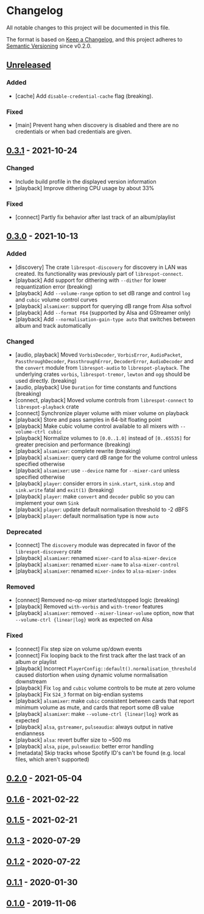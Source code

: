 # Changelog

All notable changes to this project will be documented in this file.

The format is based on [Keep a Changelog](https://keepachangelog.com/en/1.0.0/),
and this project adheres to [Semantic Versioning](https://semver.org/spec/v2.0.0.html) since v0.2.0.

## [Unreleased]

### Added
- [cache] Add `disable-credential-cache` flag (breaking).

### Fixed
- [main] Prevent hang when discovery is disabled and there are no credentials or when bad credentials are given.

## [0.3.1] - 2021-10-24

### Changed
- Include build profile in the displayed version information
- [playback] Improve dithering CPU usage by about 33%

### Fixed
- [connect] Partly fix behavior after last track of an album/playlist

## [0.3.0] - 2021-10-13

### Added
- [discovery] The crate `librespot-discovery` for discovery in LAN was created. Its functionality was previously part of `librespot-connect`.
- [playback] Add support for dithering with `--dither` for lower requantization error (breaking)
- [playback] Add `--volume-range` option to set dB range and control `log` and `cubic` volume control curves
- [playback] `alsamixer`: support for querying dB range from Alsa softvol
- [playback] Add `--format F64` (supported by Alsa and GStreamer only)
- [playback] Add `--normalisation-gain-type auto` that switches between album and track automatically

### Changed
- [audio, playback] Moved `VorbisDecoder`, `VorbisError`, `AudioPacket`, `PassthroughDecoder`, `PassthroughError`, `DecoderError`, `AudioDecoder` and the `convert` module from `librespot-audio` to `librespot-playback`. The underlying crates `vorbis`, `librespot-tremor`, `lewton` and `ogg` should be used directly. (breaking)
- [audio, playback] Use `Duration` for time constants and functions (breaking)
- [connect, playback] Moved volume controls from `librespot-connect` to `librespot-playback` crate
- [connect] Synchronize player volume with mixer volume on playback
- [playback] Store and pass samples in 64-bit floating point
- [playback] Make cubic volume control available to all mixers with `--volume-ctrl cubic`
- [playback] Normalize volumes to `[0.0..1.0]` instead of `[0..65535]` for greater precision and performance (breaking)
- [playback] `alsamixer`: complete rewrite (breaking)
- [playback] `alsamixer`: query card dB range for the volume control unless specified otherwise
- [playback] `alsamixer`: use `--device` name for `--mixer-card` unless specified otherwise
- [playback] `player`: consider errors in `sink.start`, `sink.stop` and `sink.write` fatal and `exit(1)` (breaking)
- [playback] `player`: make `convert` and `decoder` public so you can implement your own `Sink`
- [playback] `player`: update default normalisation threshold to -2 dBFS
- [playback] `player`: default normalisation type is now `auto`

### Deprecated
- [connect] The `discovery` module was deprecated in favor of the `librespot-discovery` crate
- [playback] `alsamixer`: renamed `mixer-card` to `alsa-mixer-device`
- [playback] `alsamixer`: renamed `mixer-name` to `alsa-mixer-control`
- [playback] `alsamixer`: renamed `mixer-index` to `alsa-mixer-index`

### Removed
- [connect] Removed no-op mixer started/stopped logic (breaking)
- [playback] Removed `with-vorbis` and `with-tremor` features
- [playback] `alsamixer`: removed `--mixer-linear-volume` option, now that `--volume-ctrl {linear|log}` work as expected on Alsa

### Fixed
- [connect] Fix step size on volume up/down events
- [connect] Fix looping back to the first track after the last track of an album or playlist
- [playback] Incorrect `PlayerConfig::default().normalisation_threshold` caused distortion when using dynamic volume normalisation downstream 
- [playback] Fix `log` and `cubic` volume controls to be mute at zero volume
- [playback] Fix `S24_3` format on big-endian systems
- [playback] `alsamixer`: make `cubic` consistent between cards that report minimum volume as mute, and cards that report some dB value
- [playback] `alsamixer`: make `--volume-ctrl {linear|log}` work as expected
- [playback] `alsa`, `gstreamer`, `pulseaudio`: always output in native endianness
- [playback] `alsa`: revert buffer size to ~500 ms
- [playback] `alsa`, `pipe`, `pulseaudio`: better error handling
- [metadata] Skip tracks whose Spotify ID's can't be found (e.g. local files, which aren't supported)

## [0.2.0] - 2021-05-04

## [0.1.6] - 2021-02-22

## [0.1.5] - 2021-02-21

## [0.1.3] - 2020-07-29

## [0.1.2] - 2020-07-22

## [0.1.1] - 2020-01-30

## [0.1.0] - 2019-11-06

[unreleased]: https://github.com/librespot-org/librespot/compare/v0.3.1..HEAD
[0.3.1]: https://github.com/librespot-org/librespot/compare/v0.3.0..v0.3.1
[0.3.0]: https://github.com/librespot-org/librespot/compare/v0.2.0..v0.3.0
[0.2.0]: https://github.com/librespot-org/librespot/compare/v0.1.6..v0.2.0
[0.1.6]: https://github.com/librespot-org/librespot/compare/v0.1.5..v0.1.6
[0.1.5]: https://github.com/librespot-org/librespot/compare/v0.1.3..v0.1.5
[0.1.3]: https://github.com/librespot-org/librespot/compare/v0.1.2..v0.1.3
[0.1.2]: https://github.com/librespot-org/librespot/compare/v0.1.1..v0.1.2
[0.1.1]: https://github.com/librespot-org/librespot/compare/v0.1.0..v0.1.1
[0.1.0]: https://github.com/librespot-org/librespot/releases/tag/v0.1.0

